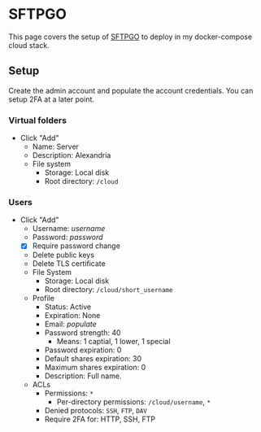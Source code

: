 # SFTPGO

This page covers the setup of [SFTPGO](https://sftpgo.com/) to deploy in my docker-compose cloud stack.

## Setup

Create the admin account and populate the account credentials. You can setup 2FA at a later point.

### Virtual folders

- Click "Add"
  - Name: Server
  - Description: Alexandria
  - File system
    - Storage: Local disk
    - Root directory: `/cloud`

### Users

- Click "Add"
  - Username: *username*
  - Password: *password*
  - [X] Require password change
  - Delete public keys
  - Delete TLS certificate
  - File System
    - Storage: Local disk
    - Root directory: `/cloud/short_username`
  - Profile
    - Status: Active
    - Expiration: None
    - Email: *populate*
    - Password strength: 40
      - Means: 1 captial, 1 lower, 1 special
    - Password expiration: 0
    - Default shares expiration: 30
    - Maximum shares expiration: 0
    - Description: Full name.
  - ACLs
    - Permissions: `*`
      - Per-directory permissions: `/cloud/username`, `*`
    - Denied protocols: `SSH`, `FTP`, `DAV`
    - Require 2FA for: HTTP, SSH, FTP
